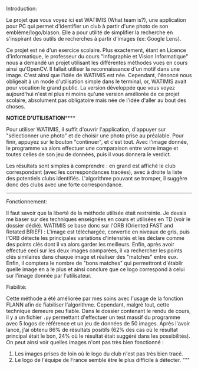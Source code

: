 
Introduction:

Le projet que vous voyez ici est WATIMIS (What team is?), une application pour PC qui permet d'identifier un club à partir
d'une photo de son emblème/logo/blason. Elle a pour utilité de simplifier la recherche en s'inspirant des outils de recherches
à partir d'images (ex: Google Lens).

Ce projet est né d'un exercice scolaire. Plus exactement, étant en Licence d'informatique, le professeur du cours
"Infographie et Vision Informatique" nous a demandé un projet utilisant les différentes méthodes vues en cours ainsi qu'OpenCV.
Il fallait utiliser la reconnaissance d'un motif dans une image. C'est ainsi que l'idée de WATIMIS est née. Cependant,
l'énoncé nous obligeait à un mode d'utilisation simple dans le terminal, or, WATIMIS avait pour vocation le grand public.
La version développée que vous voyez aujourd'hui n'est ni plus ni moins qu'une version améliorée de ce projet scolaire,
absolument pas obligatoire mais née de l'idée d'aller au bout des choses.

************************************************NOTICE D'UTILISATION****************************************************

Pour utiliser WATIMIS, il suffit d'ouvrir l'application, d'appuyer sur "sélectionner une photo" et de choisir une photo 
prise au préalable. Pour finir, appuyez sur le bouton "continuer", et c'est tout. Avec l'image donnée, le programme va alors 
effectuer une comparaison entre votre image et toutes celles de son jeu de données, puis il vous donnera le verdict.

Les résultats sont simples à comprendre : en grand est affiché le club correspondant (avec les correspondances tracées), 
avec à droite la liste des potentiels clubs identifiés. L'algorithme pouvant se tromper, il suggère donc des clubs avec une forte correspondance.

**************************************************************************************************************************

Fonctionnement:

Il faut savoir que la liberté de la méthode utilisée était restreinte. Je devais me baser sur des techniques enseignées en cours
et utilisées en TD (voir le dossier dédié). WATIMIS se base donc sur l'ORB (Oriented FAST and Rotated BRIEF) :
L'image est téléchargée, convertie en niveaux de gris, puis l'ORB détecte les principales variations d'intensités et les déclare 
comme des points clés dont il va alors garder les meilleurs. Enfin, après avoir effectué ceci sur les deux images comparées, il va 
rechercher les points clés similaires dans chaque image et réaliser des "matches" entre eux. Enfin, il comptera le nombre de "bons matches" 
qui permettront d'établir quelle image en a le plus et ainsi conclure que ce logo correspond à celui sur l'image donnée par l'utilisateur.

Fiabilité:

Cette méthode a été améliorée par mes soins avec l'usage de la fonction FLANN afin de fiabiliser l'algorithme. Cependant, malgré tout, 
cette technique demeure peu fiable. Dans le dossier contenant le rendu de cours, il y a un fichier `.py` permettant d'effectuer un test
massif du programme avec 5 logos de référence et un jeu de données de 50 images. Après l'avoir lancé, j'ai obtenu 86% de résultats positifs
(62% des cas où le résultat principal était le bon, 24% où le résultat était suggéré dans les possibilités). On peut ainsi voir quelles
images n'ont pas très bien fonctionné :
1. Les images prises de loin où le logo du club n'est pas très bien tracé.
2. Le logo de l'équipe de France semble être le plus difficile à détecter.
"""


